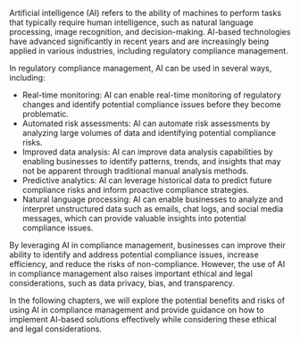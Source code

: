 
Artificial intelligence (AI) refers to the ability of machines to perform tasks that typically require human intelligence, such as natural language processing, image recognition, and decision-making. AI-based technologies have advanced significantly in recent years and are increasingly being applied in various industries, including regulatory compliance management.

In regulatory compliance management, AI can be used in several ways, including:

* Real-time monitoring: AI can enable real-time monitoring of regulatory changes and identify potential compliance issues before they become problematic.
* Automated risk assessments: AI can automate risk assessments by analyzing large volumes of data and identifying potential compliance risks.
* Improved data analysis: AI can improve data analysis capabilities by enabling businesses to identify patterns, trends, and insights that may not be apparent through traditional manual analysis methods.
* Predictive analytics: AI can leverage historical data to predict future compliance risks and inform proactive compliance strategies.
* Natural language processing: AI can enable businesses to analyze and interpret unstructured data such as emails, chat logs, and social media messages, which can provide valuable insights into potential compliance issues.

By leveraging AI in compliance management, businesses can improve their ability to identify and address potential compliance issues, increase efficiency, and reduce the risks of non-compliance. However, the use of AI in compliance management also raises important ethical and legal considerations, such as data privacy, bias, and transparency.

In the following chapters, we will explore the potential benefits and risks of using AI in compliance management and provide guidance on how to implement AI-based solutions effectively while considering these ethical and legal considerations.
